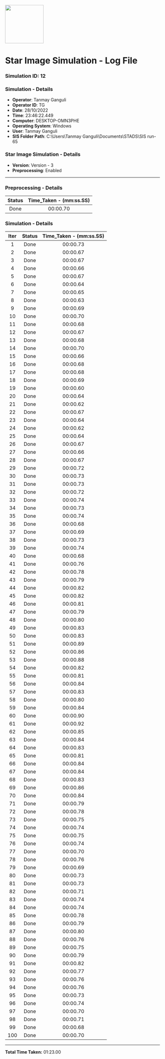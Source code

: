 [<img src="https://www.aero.iitb.ac.in/satlab/images/IITBSSP2019.png" width="125"/>](image.png)

# Star Image Simulation - Log File

### Simulation ID: 12

### Simulation - Details
* **Operator**: Tanmay Ganguli
* **Operator ID**: TG
* **Date**: 28/10/2022
* **Time**: 23:46:22.449
* **Computer**: DESKTOP-OMN3PHE
* **Operating System**: Windows
* **User**: Tanmay Ganguli
* **SIS Folder Path**: C:\Users\Tanmay Ganguli\Documents\STADS\SIS run-65

### Star Image Simulation - Details
* **Version**: Version - 3
* **Preprocessing**: Enabled

---

### Preprocessing - Details

|Status|Time_Taken - (mm:ss.SS)
|:---:|:---:|
|Done|00:00.70|

### Simulation - Details

|Iter|Status|Time_Taken - (mm:ss.SS)|
|:---:|:---:|:---:|
|1|Done|00:00.73|
|2|Done|00:00.67|
|3|Done|00:00.67|
|4|Done|00:00.66|
|5|Done|00:00.67|
|6|Done|00:00.64|
|7|Done|00:00.65|
|8|Done|00:00.63|
|9|Done|00:00.69|
|10|Done|00:00.70|
|11|Done|00:00.68|
|12|Done|00:00.67|
|13|Done|00:00.68|
|14|Done|00:00.70|
|15|Done|00:00.66|
|16|Done|00:00.68|
|17|Done|00:00.68|
|18|Done|00:00.69|
|19|Done|00:00.60|
|20|Done|00:00.64|
|21|Done|00:00.62|
|22|Done|00:00.67|
|23|Done|00:00.64|
|24|Done|00:00.62|
|25|Done|00:00.64|
|26|Done|00:00.67|
|27|Done|00:00.66|
|28|Done|00:00.67|
|29|Done|00:00.72|
|30|Done|00:00.73|
|31|Done|00:00.73|
|32|Done|00:00.72|
|33|Done|00:00.74|
|34|Done|00:00.73|
|35|Done|00:00.74|
|36|Done|00:00.68|
|37|Done|00:00.69|
|38|Done|00:00.73|
|39|Done|00:00.74|
|40|Done|00:00.68|
|41|Done|00:00.76|
|42|Done|00:00.78|
|43|Done|00:00.79|
|44|Done|00:00.82|
|45|Done|00:00.82|
|46|Done|00:00.81|
|47|Done|00:00.79|
|48|Done|00:00.80|
|49|Done|00:00.83|
|50|Done|00:00.83|
|51|Done|00:00.89|
|52|Done|00:00.86|
|53|Done|00:00.88|
|54|Done|00:00.82|
|55|Done|00:00.81|
|56|Done|00:00.84|
|57|Done|00:00.83|
|58|Done|00:00.80|
|59|Done|00:00.84|
|60|Done|00:00.90|
|61|Done|00:00.92|
|62|Done|00:00.85|
|63|Done|00:00.84|
|64|Done|00:00.83|
|65|Done|00:00.81|
|66|Done|00:00.84|
|67|Done|00:00.84|
|68|Done|00:00.83|
|69|Done|00:00.86|
|70|Done|00:00.84|
|71|Done|00:00.79|
|72|Done|00:00.78|
|73|Done|00:00.75|
|74|Done|00:00.74|
|75|Done|00:00.75|
|76|Done|00:00.74|
|77|Done|00:00.70|
|78|Done|00:00.76|
|79|Done|00:00.69|
|80|Done|00:00.73|
|81|Done|00:00.73|
|82|Done|00:00.71|
|83|Done|00:00.74|
|84|Done|00:00.74|
|85|Done|00:00.78|
|86|Done|00:00.79|
|87|Done|00:00.80|
|88|Done|00:00.76|
|89|Done|00:00.75|
|90|Done|00:00.79|
|91|Done|00:00.82|
|92|Done|00:00.77|
|93|Done|00:00.76|
|94|Done|00:00.76|
|95|Done|00:00.73|
|96|Done|00:00.74|
|97|Done|00:00.70|
|98|Done|00:00.71|
|99|Done|00:00.68|
|100|Done|00:00.70|

---

**Total Time Taken:** 01:23.00
